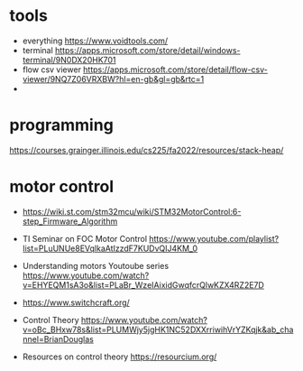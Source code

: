 # tools


- everything  https://www.voidtools.com/
- terminal https://apps.microsoft.com/store/detail/windows-terminal/9N0DX20HK701
- flow csv viewer https://apps.microsoft.com/store/detail/flow-csv-viewer/9NQ7Z06VRXBW?hl=en-gb&gl=gb&rtc=1
- 

# programming 

https://courses.grainger.illinois.edu/cs225/fa2022/resources/stack-heap/

# motor control

- https://wiki.st.com/stm32mcu/wiki/STM32MotorControl:6-step_Firmware_Algorithm
- TI Seminar on FOC Motor Control  https://www.youtube.com/playlist?list=PLuUNUe8EVqlkaAtIzzdF7KUDvQIJ4KM_0
- Understanding motors Youtoube series https://www.youtube.com/watch?v=EHYEQM1sA3o&list=PLaBr_WzeIAixidGwqfcrQlwKZX4RZ2E7D
- https://www.switchcraft.org/

- Control Theory https://www.youtube.com/watch?v=oBc_BHxw78s&list=PLUMWjy5jgHK1NC52DXXrriwihVrYZKqjk&ab_channel=BrianDouglas
- Resources on control theory https://resourcium.org/
